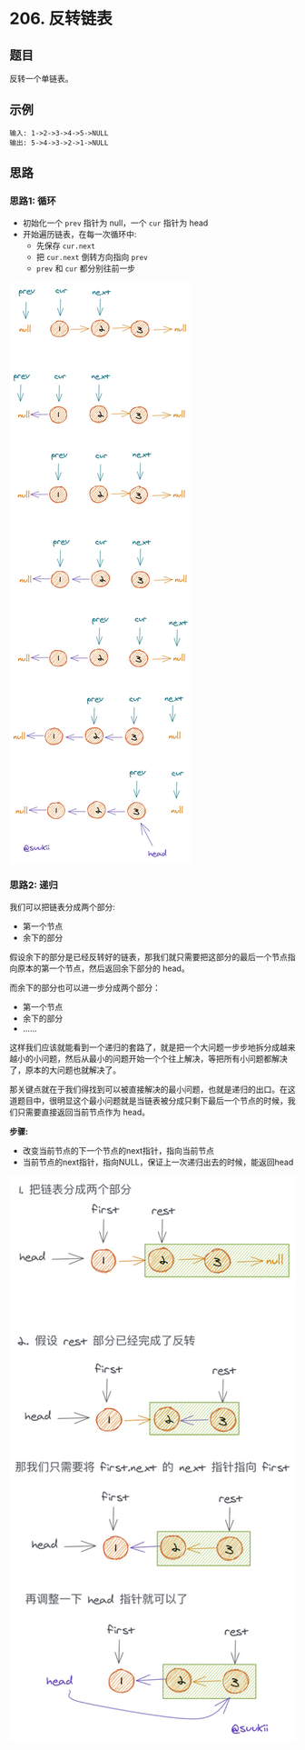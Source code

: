 # 206. 反转链表

## 题目

反转一个单链表。

## 示例

```text
输入: 1->2->3->4->5->NULL
输出: 5->4->3->2->1->NULL
```

## 思路
### 思路1: 循环
* 初始化一个 `prev` 指针为 null，一个 `cur` 指针为 head
* 开始遍历链表，在每一次循环中:
    * 先保存 `cur.next`
    * 把 `cur.next` 倒转方向指向 `prev`
    * `prev` 和 `cur` 都分别往前一步

![](../../assets/反转链表循环.jpeg)

### 思路2: 递归
我们可以把链表分成两个部分:
* 第一个节点
* 余下的部分

假设余下的部分是已经反转好的链表，那我们就只需要把这部分的最后一个节点指向原本的第一个节点，然后返回余下部分的 head。

而余下的部分也可以进一步分成两个部分：

* 第一个节点
* 余下的部分
* ......

这样我们应该就能看到一个递归的套路了，就是把一个大问题一步步地拆分成越来越小的小问题，然后从最小的问题开始一个个往上解决，等把所有小问题都解决了，原本的大问题也就解决了。

那关键点就在于我们得找到可以被直接解决的最小问题，也就是递归的出口。在这道题目中，很明显这个最小问题就是当链表被分成只剩下最后一个节点的时候，我们只需要直接返回当前节点作为 head。

**步骤:**
* 改变当前节点的下一个节点的next指针，指向当前节点
* 当前节点的next指针，指向NULL，保证上一次递归出去的时候，能返回head

![](../../assets/反转链表递归.jpeg)
